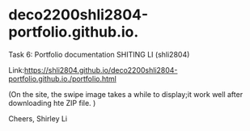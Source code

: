 # deco2200shli2804-portfolio.github.io.
Task 6: Portfolio documentation SHITING LI (shli2804)


Link:https://shli2804.github.io/deco2200shli2804-portfolio.github.io./portfolio.html 

(On the site, the swipe image takes a while to display;it work well after downloading hte ZIP file. )


Cheers,
Shirley Li

